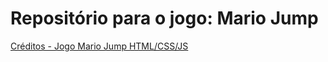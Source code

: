 # Repositório para o jogo: Mario Jump
[Créditos - Jogo Mario Jump HTML/CSS/JS](https://youtu.be/r9buAwVBDhA)
